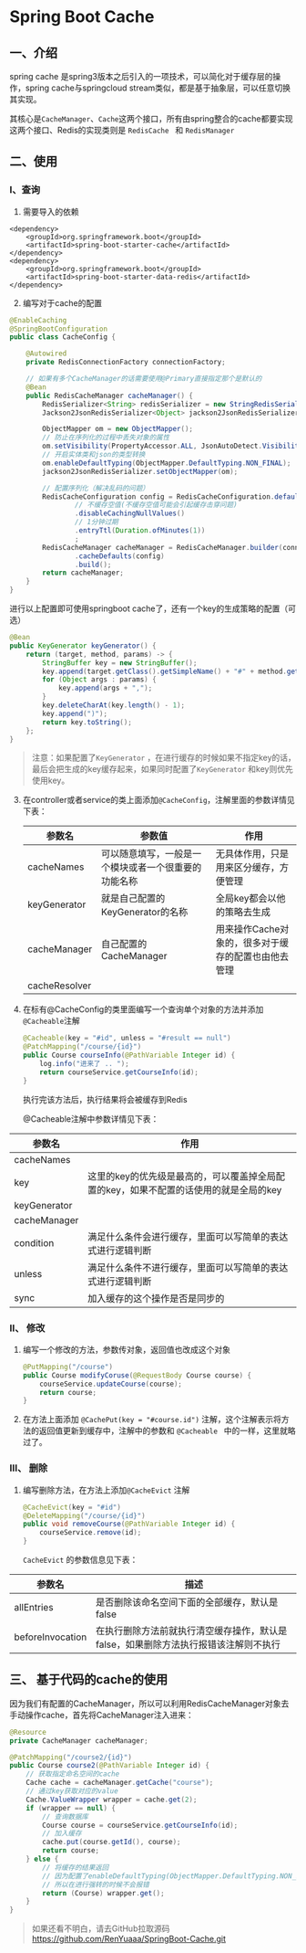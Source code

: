 # Spring Boot Cache


## 一、介绍

spring cache 是spring3版本之后引入的一项技术，可以简化对于缓存层的操作，spring cache与springcloud stream类似，都是基于抽象层，可以任意切换其实现。
    
其核心是``CacheManager``、``Cache``这两个接口，所有由spring整合的cache都要实现这两个接口、Redis的实现类则是 ``RedisCache ``  和 ``RedisManager``



## 二、使用

### Ⅰ、查询

1. 需要导入的依赖

```pom
<dependency>
    <groupId>org.springframework.boot</groupId>
    <artifactId>spring-boot-starter-cache</artifactId>
</dependency>
<dependency>
    <groupId>org.springframework.boot</groupId>
    <artifactId>spring-boot-starter-data-redis</artifactId>
</dependency>
```

2. 编写对于cache的配置

```java
@EnableCaching
@SpringBootConfiguration
public class CacheConfig {

    @Autowired
    private RedisConnectionFactory connectionFactory;

    // 如果有多个CacheManager的话需要使用@Primary直接指定那个是默认的
    @Bean 
    public RedisCacheManager cacheManager() {
        RedisSerializer<String> redisSerializer = new StringRedisSerializer();
        Jackson2JsonRedisSerializer<Object> jackson2JsonRedisSerializer = new Jackson2JsonRedisSerializer<>(Object.class);

        ObjectMapper om = new ObjectMapper();
        // 防止在序列化的过程中丢失对象的属性
        om.setVisibility(PropertyAccessor.ALL, JsonAutoDetect.Visibility.ANY);
        // 开启实体类和json的类型转换
        om.enableDefaultTyping(ObjectMapper.DefaultTyping.NON_FINAL);
        jackson2JsonRedisSerializer.setObjectMapper(om);

        // 配置序列化（解决乱码的问题）
        RedisCacheConfiguration config = RedisCacheConfiguration.defaultCacheConfig()   .serializeKeysWith(RedisSerializationContext.SerializationPair.fromSerializer(redisSerializer))             .serializeValuesWith(RedisSerializationContext.SerializationPair.fromSerializer(jackson2JsonRedisSerializer))
                // 不缓存空值(不缓存空值可能会引起缓存击穿问题)
                .disableCachingNullValues()
                // 1分钟过期
                .entryTtl(Duration.ofMinutes(1))
                ;
        RedisCacheManager cacheManager = RedisCacheManager.builder(connectionFactory)
                .cacheDefaults(config)
                .build();
        return cacheManager;
    }
}
```

进行以上配置即可使用springboot cache了，还有一个key的生成策略的配置（可选）

```java
@Bean
public KeyGenerator keyGenerator() {
    return (target, method, params) -> {
        StringBuffer key = new StringBuffer();
        key.append(target.getClass().getSimpleName() + "#" + method.getName() + "(");
        for (Object args : params) {
            key.append(args + ",");
        }
        key.deleteCharAt(key.length() - 1);
        key.append(")");
        return key.toString();
    };
}
```

> 注意：如果配置了``KeyGenerator`` ，在进行缓存的时候如果不指定key的话，最后会把生成的key缓存起来，如果同时配置了``KeyGenerator`` 和key则优先使用key。

3. 在controller或者service的类上面添加``@CacheConfig``，注解里面的参数详情见下表：

   | 参数名        | 参数值                                               | 作用                                                |
   | ------------- | ---------------------------------------------------- | --------------------------------------------------- |
   | cacheNames    | 可以随意填写，一般是一个模块或者一个很重要的功能名称 | 无具体作用，只是用来区分缓存，方便管理              |
   | keyGenerator  | 就是自己配置的KeyGenerator的名称                     | 全局key都会以他的策略去生成                         |
   | cacheManager  | 自己配置的CacheManager                               | 用来操作Cache对象的，很多对于缓存的配置也由他去管理 |
   | cacheResolver |                                                      |                                                     |

4. 在标有@CacheConfig的类里面编写一个查询单个对象的方法并添加``@Cacheable``注解

   ```java
   @Cacheable(key = "#id", unless = "#result == null") 
   @PatchMapping("/course/{id}")
   public Course courseInfo(@PathVariable Integer id) {
       log.info("进来了 .. ");
       return courseService.getCourseInfo(id);
   }
   ```
   执行完该方法后，执行结果将会被缓存到Redis
   
   @Cacheable注解中参数详情见下表：   

| 参数名       | 作用                                                         |
| ------------ | ------------------------------------------------------------ |
| cacheNames   |                                                              |
| key          | 这里的key的优先级是最高的，可以覆盖掉全局配置的key，如果不配置的话使用的就是全局的key |
| keyGenerator |                                                              |
| cacheManager |                                                              |
| condition    | 满足什么条件会进行缓存，里面可以写简单的表达式进行逻辑判断   |
| unless       | 满足什么条件不进行缓存，里面可以写简单的表达式进行逻辑判断   |
| sync         | 加入缓存的这个操作是否是同步的                               |

### Ⅱ、 修改

   1. 编写一个修改的方法，参数传对象，返回值也改成这个对象

      ```java
      @PutMapping("/course")
      public Course modifyCoruse(@RequestBody Course course) {
          courseService.updateCourse(course);
          return course;
      }
      ```
      
   2. 在方法上面添加 ``@CachePut(key = "#course.id")`` 注解，这个注解表示将方法的返回值更新到缓存中，注解中的参数和 ``@Cacheable ``  中的一样，这里就略过了。

### Ⅲ、 删除

1. 编写删除方法，在方法上添加``@CacheEvict`` 注解

   ```java
   @CacheEvict(key = "#id")
   @DeleteMapping("/course/{id}")
   public void removeCourse(@PathVariable Integer id) {
       courseService.remove(id);
   }
   ```

   ``CacheEvict``  的参数信息见下表：

| 参数名           | 描述                                                         |
| ---------------- | ------------------------------------------------------------ |
| allEntries       | 是否删除该命名空间下面的全部缓存，默认是false                |
| beforeInvocation | 在执行删除方法前就执行清空缓存操作，默认是false，如果删除方法执行报错该注解则不执行 |



## 三、 基于代码的cache的使用

因为我们有配置的CacheManager，所以可以利用RedisCacheManager对象去手动操作cache，首先将CacheManager注入进来：

```java
@Resource 
private CacheManager cacheManager;

@PatchMapping("/course2/{id}")
public Course course2(@PathVariable Integer id) {
    // 获取指定命名空间的cache
    Cache cache = cacheManager.getCache("course");
    // 通过key获取对应的value
    Cache.ValueWrapper wrapper = cache.get(2);
    if (wrapper == null) {
        // 查询数据库
        Course course = courseService.getCourseInfo(id);
        // 加入缓存
        cache.put(course.getId(), course);
        return course;
    } else {
        // 将缓存的结果返回
        // 因为配置了enableDefaultTyping(ObjectMapper.DefaultTyping.NON_FINAL);
        // 所以在进行强转的时候不会报错
        return (Course) wrapper.get(); 
    }
}
```

> 如果还看不明白，请去GitHub拉取源码 https://github.com/RenYuaaa/SpringBoot-Cache.git
